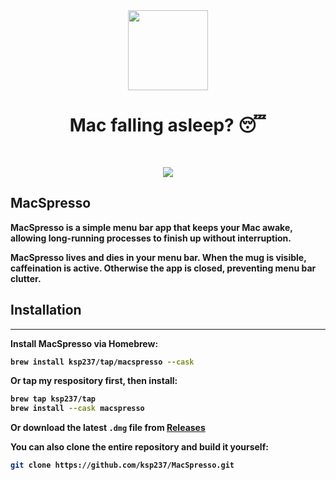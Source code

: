<div align="center">
	<img src="https://i.imgur.com/eD4tNl7.png" width="128" height="128" />
	<h1><strong>Mac falling asleep? 😴</h1>
	
</div>
<br>

<p align="center">
    <img
      src="https://i.giphy.com/media/v1.Y2lkPTc5MGI3NjExbThodWp6emd5cGRmYTllNDk0ejQwdzRja25yaGNnZGJubTYxeW1xcyZlcD12MV9pbnRlcm5hbF9naWZfYnlfaWQmY3Q9Zw/TTXm7uxvWukoetU4Ur/giphy.gif">
  </p>
 

## MacSpresso
MacSpresso is a simple menu bar app that keeps your Mac awake, allowing long-running processes to finish up without interruption.

MacSpresso lives and dies in your menu bar. When the mug is visible, caffeination is active. Otherwise the app is closed, preventing menu bar clutter. 


## Installation
------------
Install MacSpresso via Homebrew:
  ```bash
  brew install ksp237/tap/macspresso --cask
  ```
  Or tap my respository first, then install:
  ```bash
  brew tap ksp237/tap
  brew install --cask macspresso
  ```

Or download the latest `.dmg` file from [Releases](https://github.com/ksp237/MacSpresso/releases)

You can also clone the entire repository and build it yourself:

```sh
git clone https://github.com/ksp237/MacSpresso.git
```



